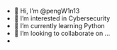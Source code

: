 - 👋 Hi, I’m @pengW1n13
- 👀 I’m interested in Cybersecurity
- 🌱 I’m currently learning Python
- 💞️ I’m looking to collaborate on ...
- 
<!---
pengW1n13/pengW1n13 is a ✨ special ✨ repository because its `README.md` (this file) appears on your GitHub profile.
You can click the Preview link to take a look at your changes.
--->
